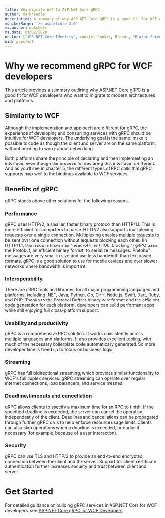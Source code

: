 ```yaml
---
title: Why migrate WCF to ASP.NET Core gRPC
author: markrendle
description: A summary of why ASP.NET Core gRPC is a good fit for WCF developers who want to migrate to modern architectures and platforms.
monikerRange: '>= aspnetcore-3.0'
ms.author: wpickett
ms.date: 09/02/2020
no-loc: ["ASP.NET Core Identity", cookie, Cookie, Blazor, "Blazor Server", "Blazor WebAssembly", "Identity", "Let's Encrypt", Razor, SignalR]
uid: grpc/wcf
---
```


# Why we recommend gRPC for WCF developers

This article provides a summary outlining why ASP.NET Core gRPC is a good fit for WCF developers who want to migrate to modern architectures and platforms.

## Similarity to WCF

Although the implementation and approach are different for gRPC, the experience of developing and consuming services with gRPC should be intuitive for WCF developers. The underlying goal is the same: make it possible to code as though the client and server are on the same platform, without needing to worry about networking.

Both platforms share the principle of declaring and then implementing an interface, even though the process for declaring that interface is different. And as you'll see in chapter 5, the different types of RPC calls that gRPC supports map well to the bindings available to WCF services.

## Benefits of gRPC

gRPC stands above other solutions for the following reasons.

### Performance

gRPC uses HTTP/2, a smaller, faster binary protocol than HTTP/1.1. This is more efficient for computers to parse. HTTP/2 also supports multiplexing requests over a single connection. Multiplexing enables multiple requests to be sent over one connection without requests blocking each other. (In HTTP/1.1, this issue is known as "head-of-line (HOL) blocking.") gRPC uses the Protobuf, an efficient binary format, to serialize messages. Protobuf messages are very small in size and use less bandwidth than text based formats. gRPC is a good solution to use for mobile devices and over slower networks where bandwidth is important.

### Interoperability

There are gRPC tools and libraries for all major programming languages and platforms, including .NET, Java, Python, Go, C++, Node.js, Swift, Dart, Ruby, and PHP. Thanks to the Protocol Buffers binary wire format and the efficient code generation for each platform, developers can build performant apps while still enjoying full cross-platform support.

### Usability and productivity

gRPC is a comprehensive RPC solution. It works consistently across multiple languages and platforms. It also provides excellent tooling, with much of the necessary boilerplate code automatically generated. So more developer time is freed up to focus on business logic.

### Streaming

gRPC has full bidirectional streaming, which provides similar functionality to WCF's full duplex services. gRPC streaming can operate over regular internet connections, load balancers, and service meshes.

### Deadline/timeouts and cancellation

gRPC allows clients to specify a maximum time for an RPC to finish. If the specified deadline is exceeded, the server can cancel the operation independently of the client. Deadlines and cancellations can be propagated through further gRPC calls to help enforce resource usage limits. Clients can also stop operations when a deadline is exceeded, or earlier if necessary (for example, because of a user interaction).

### Security

gRPC can use TLS and HTTP/2 to provide an end-to-end encrypted connection between the client and the server. Support for client certificate authentication further increases security and trust between client and server.

# Get Started

For detailed guidance on building gRPC services in ASP.NET Core for WCF developers, see [ASP.NET Core gRPC for WCF Developers](https://docs.microsoft.com/dotnet/architecture/grpc-for-wcf-developers/)
